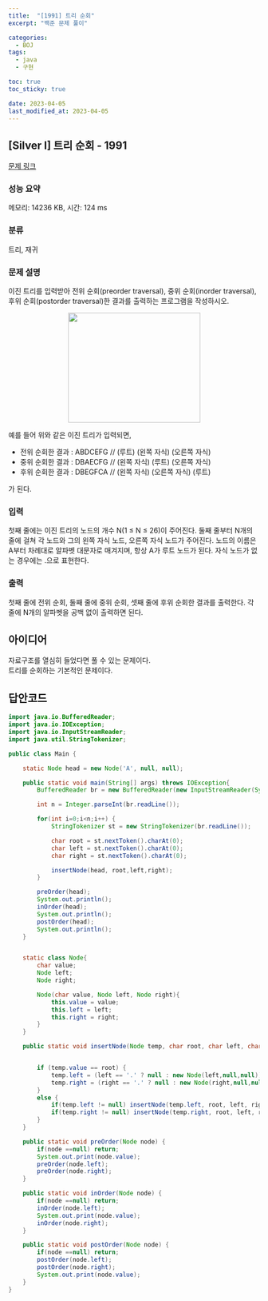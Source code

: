 ```yaml
---
title:  "[1991] 트리 순회"
excerpt: "백준 문제 풀이"

categories:
  - BOJ
tags:
  - java
  - 구현

toc: true
toc_sticky: true

date: 2023-04-05
last_modified_at: 2023-04-05
---
```

## [Silver I] 트리 순회 - 1991 

[문제 링크](https://www.acmicpc.net/problem/1991) 

### 성능 요약

메모리: 14236 KB, 시간: 124 ms

### 분류

트리, 재귀

### 문제 설명

<p>이진 트리를 입력받아 전위 순회(preorder traversal), 중위 순회(inorder traversal), 후위 순회(postorder traversal)한 결과를 출력하는 프로그램을 작성하시오.</p>

<p style="text-align: center;"><img alt="" src="https://www.acmicpc.net/JudgeOnline/upload/201007/trtr.png" style="height:220px; width:265px"></p>

<p>예를 들어 위와 같은 이진 트리가 입력되면,</p>

<ul>
	<li>전위 순회한 결과 : ABDCEFG // (루트) (왼쪽 자식) (오른쪽 자식)</li>
	<li>중위 순회한 결과 : DBAECFG // (왼쪽 자식) (루트) (오른쪽 자식)</li>
	<li>후위 순회한 결과 : DBEGFCA // (왼쪽 자식) (오른쪽 자식) (루트)</li>
</ul>

<p>가 된다.</p>

### 입력 

 <p>첫째 줄에는 이진 트리의 노드의 개수 N(1 ≤ N ≤ 26)이 주어진다. 둘째 줄부터 N개의 줄에 걸쳐 각 노드와 그의 왼쪽 자식 노드, 오른쪽 자식 노드가 주어진다. 노드의 이름은 A부터 차례대로 알파벳 대문자로 매겨지며, 항상 A가 루트 노드가 된다. 자식 노드가 없는 경우에는 .으로 표현한다.</p>

### 출력 

 <p>첫째 줄에 전위 순회, 둘째 줄에 중위 순회, 셋째 줄에 후위 순회한 결과를 출력한다. 각 줄에 N개의 알파벳을 공백 없이 출력하면 된다.</p>


## 아이디어
자료구조를 열심히 들었다면 풀 수 있는 문제이다.  
트리를 순회하는 기본적인 문제이다.  


## 답안코드
```java
import java.io.BufferedReader;
import java.io.IOException;
import java.io.InputStreamReader;
import java.util.StringTokenizer;

public class Main {

    static Node head = new Node('A', null, null);

    public static void main(String[] args) throws IOException{
        BufferedReader br = new BufferedReader(new InputStreamReader(System.in));

        int n = Integer.parseInt(br.readLine());

        for(int i=0;i<n;i++) {
            StringTokenizer st = new StringTokenizer(br.readLine());

            char root = st.nextToken().charAt(0);
            char left = st.nextToken().charAt(0);
            char right = st.nextToken().charAt(0);

            insertNode(head, root,left,right);
        }

        preOrder(head);
        System.out.println();
        inOrder(head);
        System.out.println();
        postOrder(head);
        System.out.println();
    }


    static class Node{
        char value;
        Node left;
        Node right;

        Node(char value, Node left, Node right){
            this.value = value;
            this.left = left;
            this.right = right;
        }
    }

    public static void insertNode(Node temp, char root, char left, char right) {


        if (temp.value == root) {
            temp.left = (left == '.' ? null : new Node(left,null,null));
            temp.right = (right == '.' ? null : new Node(right,null,null));
        }
        else {
            if(temp.left != null) insertNode(temp.left, root, left, right);
            if(temp.right != null) insertNode(temp.right, root, left, right);
        }
    }

    public static void preOrder(Node node) {
        if(node ==null) return;
        System.out.print(node.value);
        preOrder(node.left);
        preOrder(node.right);
    }

    public static void inOrder(Node node) {
        if(node ==null) return;
        inOrder(node.left);
        System.out.print(node.value);
        inOrder(node.right);
    }

    public static void postOrder(Node node) {
        if(node ==null) return;
        postOrder(node.left);
        postOrder(node.right);
        System.out.print(node.value);
    }
}
```